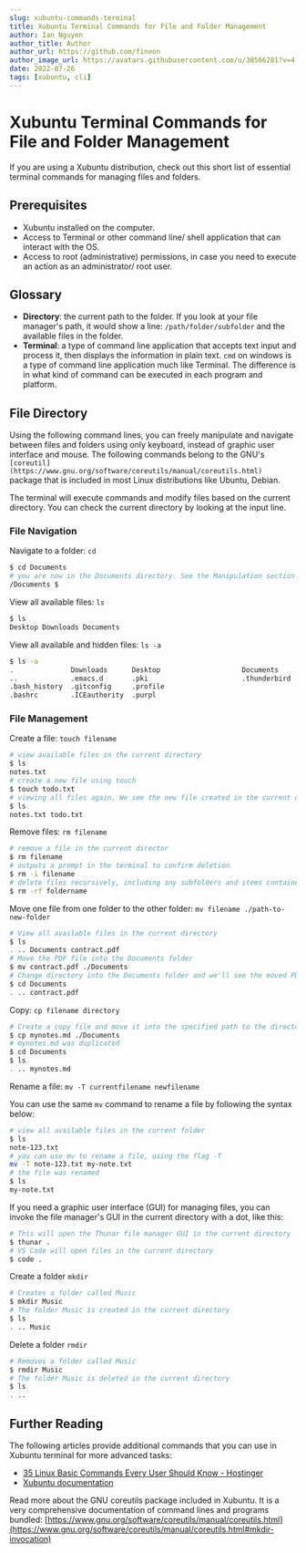 ```yaml
---
slug: xubuntu-commands-terminal
title: Xubuntu Terminal Commands for File and Folder Management
author: Ian Nguyen
author_title: Author
author_url: https://github.com/fineon
author_image_url: https://avatars.githubusercontent.com/u/38566281?v=4
date: 2022-07-26
tags: [xubuntu, cli]
---
```


# Xubuntu Terminal Commands for File and Folder Management

If you are using a Xubuntu distribution, check out this short list of essential terminal commands for managing files and folders. 

## Prerequisites

- Xubuntu installed on the computer.
- Access to Terminal or other command line/ shell application that can interact with the OS.
- Access to root (administrative) permissions, in case you need to execute an action as an administrator/ root user.

## Glossary

- **Directory**: the current path to the folder. If you look at your file manager's path, it would show a line: `/path/folder/subfolder` and the available files in the folder.
- **Terminal**: a type of command line application that accepts text input and process it, then displays the information in plain text. `cmd` on windows is a type of command line application much like Terminal. The difference is in what kind of command can be executed in each program and platform.

## File Directory

Using the following command lines, you can freely manipulate and navigate between files and folders using only keyboard, instead of graphic user interface and mouse. The following commands belong to the GNU's `[coreutil](https://www.gnu.org/software/coreutils/manual/coreutils.html)` package that is included in most Linux distributions like Ubuntu, Debian. 

The terminal will execute commands and modify files based on the current directory. You can check the current directory by looking at the input line. 

### File Navigation

Navigate to a folder: `cd`

```bash
$ cd Documents
# you are now in the Documents directory. See the Manipulation section to start editing files and folers
/Documents $ 
```

View all available files: `ls` 

```bash
$ ls
Desktop Downloads Documents
```

View all available and hidden files: `ls -a`

```bash
$ ls -a
.              Downloads      Desktop                    Documents
..             .emacs.d       .pki                       .thunderbird
.bash_history  .gitconfig     .profile  
.bashrc        .ICEauthority  .purpl
```

### File Management

Create a file: `touch filename`

```bash
# view available files in the current directory
$ ls
notes.txt
# create a new file using touch
$ touch todo.txt
# viewing all files again. We see the new file created in the current directory
$ ls
notes.txt todo.txt 
```

Remove files: `rm filename`

```bash
# remove a file in the current director
$ rm filename
# outputs a prompt in the terminal to confirm deletion
$ rm -i filename
# delete files recursively, including any subfolders and items contained in a parent folder
$ rm -rf foldername
```

Move one file from one folder to the other folder: `mv filename ./path-to-new-folder` 

```bash
# View all available files in the current directory
$ ls
. .. Documents contract.pdf
# Move the PDF file into the Documents folder
$ mv contract.pdf ./Documents
# Change directory into the Documents folder and we'll see the moved PDF file
$ cd Documents
. .. contract.pdf 
```

Copy: `cp filename directory`

```bash
# Create a copy file and move it into the specified path to the directory
$ cp mynotes.md ./Documents
# mynotes.md was duplicated
$ cd Documents
$ ls 
. .. mynotes.md
```

Rename a file: `mv -T currentfilename newfilename`  

You can use the same `mv` command to rename a file by following the syntax below:

```bash
# view all available files in the current folder
$ ls
note-123.txt
# you can use mv to rename a file, using the flag -T
mv -T note-123.txt my-note.txt
# the file was renamed
$ ls
my-note.txt
```

If you need a graphic user interface (GUI) for managing files, you can invoke the file manager's GUI in the current directory with a dot, like this:  

```bash
# This will open the Thunar file manager GUI in the current directory
$ thunar .
# VS Code will open files in the current directory
$ code .
```

Create a folder `mkdir`

```bash
# Creates a folder called Music
$ mkdir Music
# The folder Music is created in the current directory
$ ls 
. .. Music
```

Delete a folder `rmdir`

```bash
# Removes a folder called Music
$ rmdir Music
# The folder Music is deleted in the current directory
$ ls
. .. 
```

## Further Reading

The following articles provide additional commands that you can use in Xubuntu terminal for more advanced tasks:

- [35 Linux Basic Commands Every User Should Know - Hostinger](https://www.hostinger.com/tutorials/linux-commands)
- [Xubuntu documentation](https://docs.xubuntu.org/current/user/C/command-line.html)

Read more about the GNU coreutils package included in Xubuntu. It is a very comprehensive documentation of command lines and programs bundled: [https://www.gnu.org/software/coreutils/manual/coreutils.html](https://www.gnu.org/software/coreutils/manual/coreutils.html#mkdir-invocation)